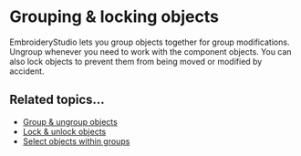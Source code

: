 # Grouping & locking objects

EmbroideryStudio lets you group objects together for group modifications. Ungroup whenever you need to work with the component objects. You can also lock objects to prevent them from being moved or modified by accident.

## Related topics...

- [Group & ungroup objects](Group_ungroup_objects)
- [Lock & unlock objects](Lock_unlock_objects)
- [Select objects within groups](Select_objects_within_groups)
